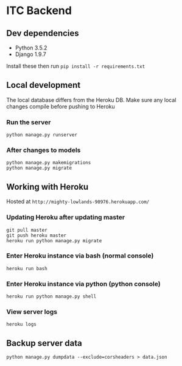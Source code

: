 # ITC Backend

## Dev dependencies
* Python 3.5.2
* Django 1.9.7

Install these then run `pip install -r requirements.txt`

## Local development

The local database differs from the Heroku DB. Make sure any local changes compile before pushing to Heroku

### Run the server
    python manage.py runserver

### After changes to models
    python manage.py makemigrations
    python manage.py migrate

## Working with Heroku

Hosted at `http://mighty-lowlands-90976.herokuapp.com/`

### Updating Heroku after updating master
    git pull master
    git push heroku master
    heroku run python manage.py migrate

### Enter Heroku instance via bash (normal console)
    heroku run bash

### Enter Heroku instance via python (python console)
    heroku run python manage.py shell

### View server logs
    heroku logs

## Backup server data
    python manage.py dumpdata --exclude=corsheaders > data.json
